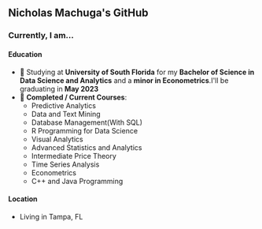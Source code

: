 ## Nicholas Machuga's GitHub

### Currently, I am...
#### Education
- 📖 Studying at **University of South Florida** for my **Bachelor of Science in Data Science and Analytics** and a **minor in Econometrics**.I'll be graduating in **May 2023**
- 🌱 **Completed / Current Courses**: 
  - Predictive Analytics
  - Data and Text Mining
  - Database Management(With SQL)
  - R Programming for Data Science
  - Visual Analytics
  - Advanced Statistics and Analytics
  - Intermediate Price Theory
  - Time Series Analysis
  - Econometrics
  - C++ and Java Programming
#### Location
-  Living in Tampa, FL 
